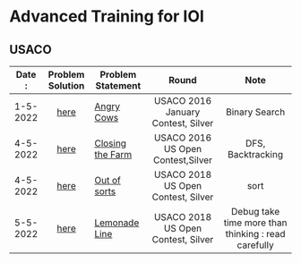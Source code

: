 # Advanced Training for IOI
## USACO

|Date :| Problem Solution                                          | Problem Statement                              | Round               | Note
|:----:|:---------------------------------------------------------:|------------------------------------------------|:-------------------:|:----------:|
|1-5-2022|[here](Angry%20Cows.cpp) | [Angry Cows](http://usaco.org/index.php?page=viewproblem2&cpid=594) | USACO 2016 January Contest, Silver | Binary Search |
|4-5-2022| [here](Closing%20the%20Farm.cpp)| [Closing the Farm](http://usaco.org/index.php?page=viewproblem2&cpid=644)|USACO 2016 US Open Contest,Silver| DFS, Backtracking|
|4-5-2022|[here](Out%20of%20Sorts.cpp) | [Out of sorts](http://www.usaco.org/index.php?page=viewproblem2&cpid=834) |USACO 2018 US Open Contest, Silver| sort
|5-5-2022|[here](Lemonade%20Line.cpp)  | [Lemonade Line](http://usaco.org/index.php?page=viewproblem2&cpid=835) |USACO 2018 US Open Contest, Silver| Debug take time more than thinking : read carefully

